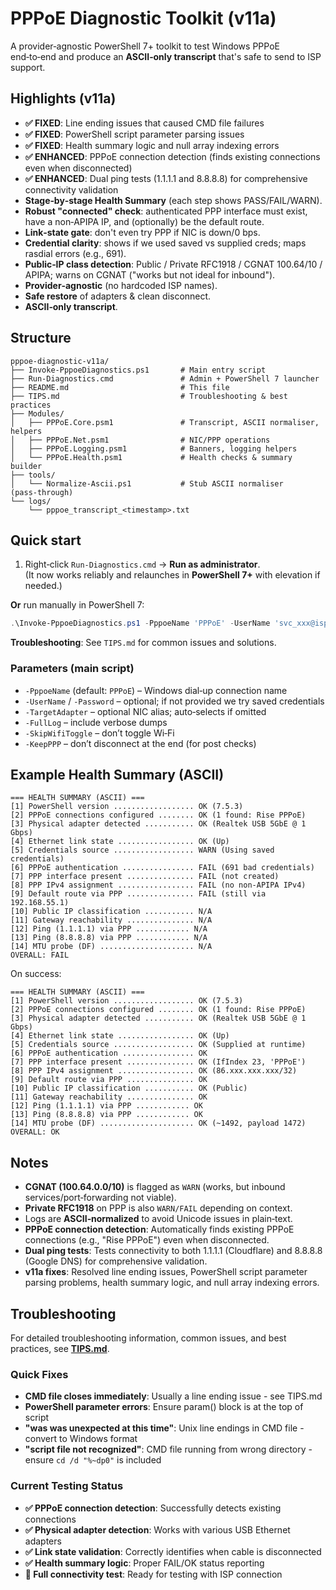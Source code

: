 
# PPPoE Diagnostic Toolkit (v11a)

A provider‑agnostic PowerShell 7+ toolkit to test Windows PPPoE end‑to‑end and produce an **ASCII‑only transcript** that's safe to send to ISP support.

## Highlights (v11a)

- **✅ FIXED**: Line ending issues that caused CMD file failures
- **✅ FIXED**: PowerShell script parameter parsing issues
- **✅ FIXED**: Health summary logic and null array indexing errors
- **✅ ENHANCED**: PPPoE connection detection (finds existing connections even when disconnected)
- **✅ ENHANCED**: Dual ping tests (1.1.1.1 and 8.8.8.8) for comprehensive connectivity validation
- **Stage‑by‑stage Health Summary** (each step shows PASS/FAIL/WARN).
- **Robust "connected" check**: authenticated PPP interface must exist, have a non‑APIPA IP, and (optionally) be the default route.
- **Link‑state gate**: don't even try PPP if NIC is down/0 bps.
- **Credential clarity**: shows if we used saved vs supplied creds; maps rasdial errors (e.g., 691).
- **Public‑IP class detection**: Public / Private RFC1918 / CGNAT 100.64/10 / APIPA; warns on CGNAT ("works but not ideal for inbound").
- **Provider‑agnostic** (no hardcoded ISP names).
- **Safe restore** of adapters & clean disconnect.
- **ASCII‑only transcript**.

## Structure

```
pppoe-diagnostic-v11a/
├── Invoke-PppoeDiagnostics.ps1       # Main entry script
├── Run-Diagnostics.cmd               # Admin + PowerShell 7 launcher
├── README.md                         # This file
├── TIPS.md                           # Troubleshooting & best practices
├── Modules/
│   ├── PPPoE.Core.psm1               # Transcript, ASCII normaliser, helpers
│   ├── PPPoE.Net.psm1                # NIC/PPP operations
│   ├── PPPoE.Logging.psm1            # Banners, logging helpers
│   └── PPPoE.Health.psm1             # Health checks & summary builder
├── tools/
│   └── Normalize-Ascii.ps1           # Stub ASCII normaliser (pass‑through)
└── logs/
    └── pppoe_transcript_<timestamp>.txt
```

## Quick start

1) Right‑click `Run-Diagnostics.cmd` → **Run as administrator**.  
   (It now works reliably and relaunches in **PowerShell 7+** with elevation if needed.)

**Or** run manually in PowerShell 7:
```powershell
.\Invoke-PppoeDiagnostics.ps1 -PppoeName 'PPPoE' -UserName 'svc_xxx@isp' -Password 'secret' -FullLog
```

**Troubleshooting**: See `TIPS.md` for common issues and solutions.

### Parameters (main script)

- `-PppoeName` (default: `PPPoE`) – Windows dial‑up connection name
- `-UserName` / `-Password` – optional; if not provided we try saved credentials
- `-TargetAdapter` – optional NIC alias; auto‑selects if omitted
- `-FullLog` – include verbose dumps
- `-SkipWifiToggle` – don’t toggle Wi‑Fi
- `-KeepPPP` – don’t disconnect at the end (for post checks)

## Example Health Summary (ASCII)

```
=== HEALTH SUMMARY (ASCII) ===
[1] PowerShell version .................. OK (7.5.3)
[2] PPPoE connections configured ........ OK (1 found: Rise PPPoE)
[3] Physical adapter detected ........... OK (Realtek USB 5GbE @ 1 Gbps)
[4] Ethernet link state ................. OK (Up)
[5] Credentials source .................. WARN (Using saved credentials)
[6] PPPoE authentication ................ FAIL (691 bad credentials)
[7] PPP interface present ............... FAIL (not created)
[8] PPP IPv4 assignment ................. FAIL (no non‑APIPA IPv4)
[9] Default route via PPP ............... FAIL (still via 192.168.55.1)
[10] Public IP classification ........... N/A
[11] Gateway reachability ............... N/A
[12] Ping (1.1.1.1) via PPP ............ N/A
[13] Ping (8.8.8.8) via PPP ............ N/A
[14] MTU probe (DF) ..................... N/A
OVERALL: FAIL
```

On success:

```
=== HEALTH SUMMARY (ASCII) ===
[1] PowerShell version .................. OK (7.5.3)
[2] PPPoE connections configured ........ OK (1 found: Rise PPPoE)
[3] Physical adapter detected ........... OK (Realtek USB 5GbE @ 1 Gbps)
[4] Ethernet link state ................. OK (Up)
[5] Credentials source .................. OK (Supplied at runtime)
[6] PPPoE authentication ................ OK
[7] PPP interface present ............... OK (IfIndex 23, 'PPPoE')
[8] PPP IPv4 assignment ................. OK (86.xxx.xxx.xxx/32)
[9] Default route via PPP ............... OK
[10] Public IP classification ........... OK (Public)
[11] Gateway reachability ............... OK
[12] Ping (1.1.1.1) via PPP ............ OK
[13] Ping (8.8.8.8) via PPP ............ OK
[14] MTU probe (DF) ..................... OK (~1492, payload 1472)
OVERALL: OK
```

## Notes

- **CGNAT (100.64.0.0/10)** is flagged as `WARN` (works, but inbound services/port‑forwarding not viable).
- **Private RFC1918** on PPP is also `WARN/FAIL` depending on context.
- Logs are **ASCII‑normalized** to avoid Unicode issues in plain‑text.
- **PPPoE connection detection**: Automatically finds existing PPPoE connections (e.g., "Rise PPPoE") even when disconnected.
- **Dual ping tests**: Tests connectivity to both 1.1.1.1 (Cloudflare) and 8.8.8.8 (Google DNS) for comprehensive validation.
- **v11a fixes**: Resolved line ending issues, PowerShell script parameter parsing problems, health summary logic, and null array indexing errors.

## Troubleshooting

For detailed troubleshooting information, common issues, and best practices, see **[TIPS.md](TIPS.md)**.

### Quick Fixes
- **CMD file closes immediately**: Usually a line ending issue - see TIPS.md
- **PowerShell parameter errors**: Ensure param() block is at the top of script
- **"was was unexpected at this time"**: Unix line endings in CMD file - convert to Windows format
- **"script file not recognized"**: CMD file running from wrong directory - ensure `cd /d "%~dp0"` is included

### Current Testing Status
- **✅ PPPoE connection detection**: Successfully detects existing connections
- **✅ Physical adapter detection**: Works with various USB Ethernet adapters
- **✅ Link state validation**: Correctly identifies when cable is disconnected
- **✅ Health summary logic**: Proper FAIL/OK status reporting
- **🔄 Full connectivity test**: Ready for testing with ISP connection
